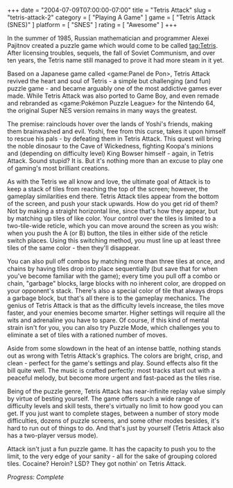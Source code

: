 +++
date = "2004-07-09T07:00:00-07:00"
title = "Tetris Attack"
slug = "tetris-attack-2"
category = [ "Playing A Game" ]
game = [ "Tetris Attack (SNES)" ]
platform = [ "SNES" ]
rating = [ "Awesome" ]
+++

In the summer of 1985, Russian mathematician and programmer Alexei Pajitnov created a puzzle game which would come to be called <tag:Tetris>. After licensing troubles, sequels, the fall of Soviet Communism, and over ten years, the Tetris name still managed to prove it had more steam in it yet.

Based on a Japanese game called <game:Panel de Pon>, Tetris Attack revived the heart and soul of Tetris - a simple but challenging (and fun) puzzle game - and became arguably one of the most addictive games ever made. While Tetris Attack was also ported to Game Boy, and even remade and rebranded as <game:Pokémon Puzzle League> for the Nintendo 64, the original Super NES version remains in many ways the greatest.

The premise: rainclouds hover over the lands of Yoshi's friends, making them brainwashed and evil. Yoshi, free from this curse, takes it upon himself to rescue his pals - by defeating them in Tetris Attack. This quest will bring the noble dinosaur to the Cave of Wickedness, fighting Koopa's minions and (depending on difficulty level) King Bowser himself - again, in Tetris Attack. Sound stupid? It is. But it's nothing more than an excuse to play one of gaming's most brilliant creations.

As with the Tetris we all know and love, the ultimate goal of Attack is to keep a stack of tiles from reaching the top of the screen; however, the gameplay similarities end there. Tetris Attack tiles appear from the bottom of the screen, and push your stack upwards. How do you get rid of them? Not by making a straight horizontal line, since that's how they appear, but by matching up tiles of like color. Your control over the tiles is limited to a two-tile-wide reticle, which you can move around the screen as you wish: when you push the A (or B) button, the tiles in either side of the reticle switch places. Using this switching method, you must line up at least three tiles of the same color - then they'll disappear.

You can also pull off combos by matching more than three tiles at once, and chains by having tiles drop into place sequentially (but save that for when you've become familiar with the game); every time you pull off a combo or chain, "garbage" blocks, large blocks with no inherent color, are dropped on your opponent's stack. There's also a special color of tile that always drops a garbage block, but that's all there is to the gameplay mechanics. The genius of Tetris Attack is that as the difficulty levels increase, the tiles move faster, and your enemies become smarter. Higher settings will require all the wits and adrenaline you have to spare. Of course, if this kind of mental strain isn't for you, you can also try Puzzle Mode, which challenges you to eliminate a set of tiles with a rationed number of moves.

Aside from some slowdown in the heat of an intense battle, nothing stands out as wrong with Tetris Attack's graphics. The colors are bright, crisp, and clean - perfect for the game's settings and play. Sound effects also fit the bill quite well. The music is crafted perfectly: most tracks start out with a peaceful melody, but become more urgent and fast-paced as the tiles rise.

Being of the puzzle genre, Tetris Attack has near-infinite replay value simply by virtue of besting yourself. The game offers such a wide range of difficulty levels and skill tests, there's virtually no limit to how good you can get. If you just want to complete stages, between a number of story mode difficulties, dozens of puzzle screens, and some other modes besides, it's hard to run out of things to do. And that's just by yourself (Tetris Attack also has a two-player versus mode).

Attack isn't just a fun puzzle game. It has the capacity to push you to the limit, to the very edge of your sanity - all for the sake of grouping colored tiles. Cocaine? Heroin? LSD? They got nothin' on Tetris Attack.

<i>Progress: Complete</i>
